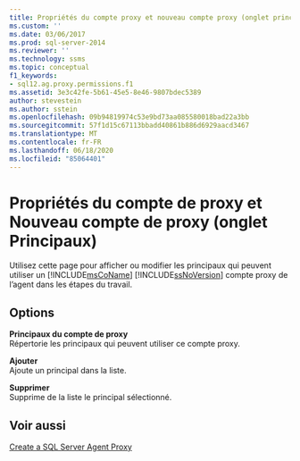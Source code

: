 ```yaml
---
title: Propriétés du compte proxy et nouveau compte proxy (onglet principaux) | Microsoft Docs
ms.custom: ''
ms.date: 03/06/2017
ms.prod: sql-server-2014
ms.reviewer: ''
ms.technology: ssms
ms.topic: conceptual
f1_keywords:
- sql12.ag.proxy.permissions.f1
ms.assetid: 3e3c42fe-5b61-45e5-8e46-9807bdec5389
author: stevestein
ms.author: sstein
ms.openlocfilehash: 09b94819974c53e9bd73aa085580018bad22a3bb
ms.sourcegitcommit: 57f1d15c67113bbadd40861b886d6929aacd3467
ms.translationtype: MT
ms.contentlocale: fr-FR
ms.lasthandoff: 06/18/2020
ms.locfileid: "85064401"
---
```

# <a name="proxy-account-properties-and-new-proxy-account-principals-tab"></a>Propriétés du compte de proxy et Nouveau compte de proxy (onglet Principaux)
  Utilisez cette page pour afficher ou modifier les principaux qui peuvent utiliser un [!INCLUDE[msCoName](../../includes/msconame-md.md)] [!INCLUDE[ssNoVersion](../../includes/ssnoversion-md.md)] compte proxy de l’agent dans les étapes du travail.  
  
## <a name="options"></a>Options  
 **Principaux du compte de proxy**  
 Répertorie les principaux qui peuvent utiliser ce compte proxy.  
  
 **Ajouter**  
 Ajoute un principal dans la liste.  
  
 **Supprimer**  
 Supprime de la liste le principal sélectionné.  
  
## <a name="see-also"></a>Voir aussi  
 [Create a SQL Server Agent Proxy](create-a-sql-server-agent-proxy.md)  
  
  

